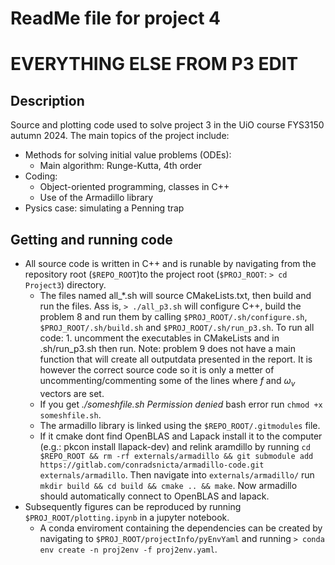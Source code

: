 # ReadMe file for project 4



# EVERYTHING ELSE FROM P3 EDIT

## Description
Source and plotting code used to solve project 3 in the UiO course FYS3150 autumn 2024. The main topics of the project include: 
- Methods for solving initial value problems (ODEs):
	- Main algorithm: Runge-Kutta, 4th order
- Coding:
	- Object-oriented programming, classes in C++
	- Use of the Armadillo library
- Pysics case: simulating a Penning trap 

## Getting and running code

- All source code is written in C++ and is runable by navigating from the repository root (`$REPO_ROOT`)to the project root (`$PROJ_ROOT`: `> cd Project3`) directory.
  - The files named all_*.sh will source CMakeLists.txt, then build and run the files. Ass is, `> ./all_p3.sh` will configure C++, build the problem 8 and run them by calling `$PROJ_ROOT/.sh/configure.sh`, `$PROJ_ROOT/.sh/build.sh` and `$PROJ_ROOT/.sh/run_p3.sh`. To run all code: 1. uncomment the executables in CMakeLists and in .sh/run_p3.sh then run. Note: problem 9 does not have a main function that will create all outputdata presented in the report. It is however the correct source code so it is only a metter of uncommenting/commenting some of the lines where $f$ and $\omega_v$ vectors are set. 
  - If you get *./someshfile.sh Permission denied* bash error run `chmod +x someshfile.sh`.  
  - The armadillo library is linked using the `$REPO_ROOT/.gitmodules` file.  
  - If it cmake dont find OpenBLAS and Lapack install it to the computer (e.g.: pkcon install llapack-dev) and relink aramdillo by running `cd $REPO_ROOT && rm -rf externals/armadillo && git submodule add  https://gitlab.com/conradsnicta/armadillo-code.git externals/armadillo`. Then navigate into `externals/armadillo/` run `mkdir build && cd build && cmake .. && make`. Now armadillo should automatically connect to OpenBLAS and lapack.  
- Subsequently figures can be reproduced by running `$PROJ_ROOT/plotting.ipynb` in a jupyter notebook. 
  - A conda enviroment containing the dependencies can be created by navigating to `$PROJ_ROOT/projectInfo/pyEnvYaml` and running `> conda env create -n proj2env -f proj2env.yaml`.

